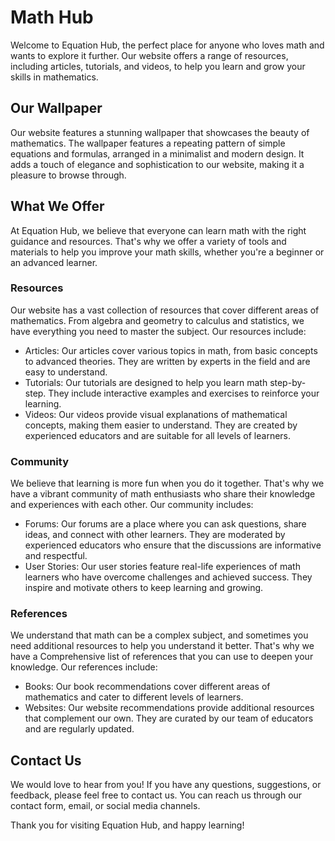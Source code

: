 <!--font:Cormorant Garamond-->

# Math Hub

Welcome to Equation Hub, the perfect place for anyone who loves math and wants to explore it further. Our website offers a range of resources, including articles, tutorials, and videos, to help you learn and grow your skills in mathematics.

## Our Wallpaper

Our website features a stunning wallpaper that showcases the beauty of mathematics. The wallpaper features a repeating pattern of simple equations and formulas, arranged in a minimalist and modern design. It adds a touch of elegance and sophistication to our website, making it a pleasure to browse through.

## What We Offer

At Equation Hub, we believe that everyone can learn math with the right guidance and resources. That's why we offer a variety of tools and materials to help you improve your math skills, whether you're a beginner or an advanced learner.

### Resources

Our website has a vast collection of resources that cover different areas of mathematics. From algebra and geometry to calculus and statistics, we have everything you need to master the subject. Our resources include:

-   Articles: Our articles cover various topics in math, from basic concepts to advanced theories. They are written by experts in the field and are easy to understand.
-   Tutorials: Our tutorials are designed to help you learn math step-by-step. They include interactive examples and exercises to reinforce your learning.
-   Videos: Our videos provide visual explanations of mathematical concepts, making them easier to understand. They are created by experienced educators and are suitable for all levels of learners.

### Community

We believe that learning is more fun when you do it together. That's why we have a vibrant community of math enthusiasts who share their knowledge and experiences with each other. Our community includes:

-   Forums: Our forums are a place where you can ask questions, share ideas, and connect with other learners. They are moderated by experienced educators who ensure that the discussions are informative and respectful.
-   User Stories: Our user stories feature real-life experiences of math learners who have overcome challenges and achieved success. They inspire and motivate others to keep learning and growing.

### References

We understand that math can be a complex subject, and sometimes you need additional resources to help you understand it better. That's why we have a Com<wbr>pre<wbr>hen<wbr>sive list of references that you can use to deepen your knowledge. Our references include:

-   Books: Our book recommendations cover different areas of mathematics and cater to different levels of learners.
-   Websites: Our website recommendations provide additional resources that complement our own. They are curated by our team of educators and are regularly updated.

## Contact Us

We would love to hear from you! If you have any questions, suggestions, or feedback, please feel free to contact us. You can reach us through our contact form, email, or social media channels.

Thank you for visiting Equation Hub, and happy learning!

<!--

Write me content for website with wallpaper which alt text is:

"A wallpaper featuring a repeating pattern of simple equations and formulas, arranged in a minimalist and modern design."

The name/title of the page should not be 1:1 copy of the alt text but rather a real content of the website which is using this wallpaper.

- Use markdown format
- Start with heading
- Heading should be short and concise
- The content should look like a real website
- The website should not be about the wallpaper, wallpaper is just a related background
- Heading should be contain work "wallpaper" or "background"
- Include real sections like references, contact, user stories, etc. use things relevant to the page purpose.
- Feel free to use structure like headings, bullets, numbering, blockquotes, paragraphs, horizontal lines, etc.
- You can use formatting like bold or _italic_
- You can include UTF-8 emojis
- Links should be only #hash anchors (and you can refer to the document itself)
- Do not include images


---


# "Equation Hub" - Your One-Stop Destination for Math Enthusiasts

Welcome to Equation Hub, the perfect place for anyone who loves math and wants to explore it further. Our website offers a range of resources, including articles, tutorials, and videos, to help you learn and grow your skills in mathematics.

## Our Wallpaper

Our website features a stunning wallpaper that showcases the beauty of mathematics. The wallpaper features a repeating pattern of simple equations and formulas, arranged in a minimalist and modern design. It adds a touch of elegance and sophistication to our website, making it a pleasure to browse through.

## What We Offer

At Equation Hub, we believe that everyone can learn math with the right guidance and resources. That's why we offer a variety of tools and materials to help you improve your math skills, whether you're a beginner or an advanced learner.

### Resources

Our website has a vast collection of resources that cover different areas of mathematics. From algebra and geometry to calculus and statistics, we have everything you need to master the subject. Our resources include:

- Articles: Our articles cover various topics in math, from basic concepts to advanced theories. They are written by experts in the field and are easy to understand.
- Tutorials: Our tutorials are designed to help you learn math step-by-step. They include interactive examples and exercises to reinforce your learning.
- Videos: Our videos provide visual explanations of mathematical concepts, making them easier to understand. They are created by experienced educators and are suitable for all levels of learners.

### Community

We believe that learning is more fun when you do it together. That's why we have a vibrant community of math enthusiasts who share their knowledge and experiences with each other. Our community includes:

- Forums: Our forums are a place where you can ask questions, share ideas, and connect with other learners. They are moderated by experienced educators who ensure that the discussions are informative and respectful.
- User Stories: Our user stories feature real-life experiences of math learners who have overcome challenges and achieved success. They inspire and motivate others to keep learning and growing.

### References

We understand that math can be a complex subject, and sometimes you need additional resources to help you understand it better. That's why we have a Com<wbr>pre<wbr>hen<wbr>sive list of references that you can use to deepen your knowledge. Our references include:

- Books: Our book recommendations cover different areas of mathematics and cater to different levels of learners.
- Websites: Our website recommendations provide additional resources that complement our own. They are curated by our team of educators and are regularly updated.

## Contact Us

We would love to hear from you! If you have any questions, suggestions, or feedback, please feel free to contact us. You can reach us through our contact form, email, or social media channels.

Thank you for visiting Equation Hub, and happy learning!

-->
